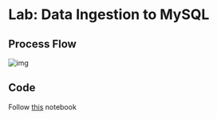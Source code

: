 # Lab: Data Ingestion to MySQL

## Process Flow

![img](https://user-images.githubusercontent.com/62965911/216753403-e333853c-83e4-4633-9fe5-f6db04988d18.svg)

## Code

Follow [this](https://nbviewer.org/github/sparsh-ai/recohut/blob/main/02-storage/lab-mysql-data-ingestion/01-sa-ingest-data-mysql.ipynb) notebook

